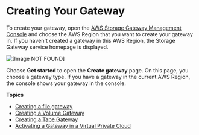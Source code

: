 # Creating Your Gateway<a name="create-gateways"></a>

To create your gateway, open the [AWS Storage Gateway Management Console](https://console.aws.amazon.com/storagegateway/home) and choose the AWS Region that you want to create your gateway in\. If you haven't created a gateway in this AWS Region, the Storage Gateway service homepage is displayed\.

![\[Image NOT FOUND\]](http://docs.aws.amazon.com/storagegateway/latest/userguide/images/StartPage.png)

Choose **Get started** to open the **Create gateway** page\. On this page, you choose a gateway type\. If you have a gateway in the current AWS Region, the console shows your gateway in the console\.

**Topics**
+ [Creating a file gateway](create-file-gateway.md)
+ [Creating a Volume Gateway](create-volume-gateway-volume.md)
+ [Creating a Tape Gateway](create-tape-gateway.md)
+ [Activating a Gateway in a Virtual Private Cloud](gateway-private-link.md)
